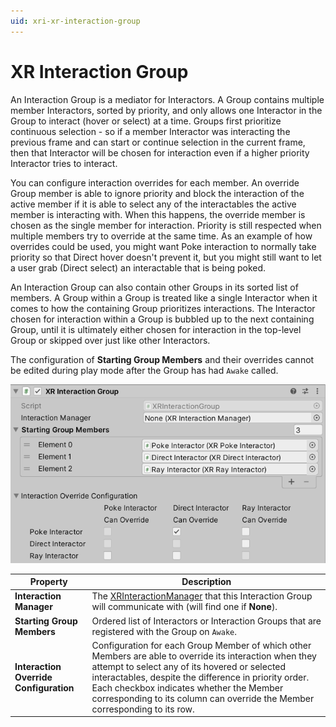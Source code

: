 ```yaml
---
uid: xri-xr-interaction-group
---
```

# XR Interaction Group

An Interaction Group is a mediator for Interactors. A Group contains multiple member Interactors, sorted by priority, and only allows one Interactor in the Group to interact (hover or select) at a time. Groups first prioritize continuous selection - so if a member Interactor was interacting the previous frame and can start or continue selection in the current frame, then that Interactor will be chosen for interaction even if a higher priority Interactor tries to interact.

You can configure interaction overrides for each member. An override Group member is able to ignore priority and block the interaction of the active member if it is able to select any of the interactables the active member is interacting with. When this happens, the override member is chosen as the single member for interaction. Priority is still respected when multiple members try to override at the same time. As an example of how overrides could be used, you might want Poke interaction to normally take priority so that Direct hover doesn't prevent it, but you might still want to let a user grab (Direct select) an interactable that is being poked.

An Interaction Group can also contain other Groups in its sorted list of members. A Group within a Group is treated like a single Interactor when it comes to how the containing Group prioritizes interactions. The Interactor chosen for interaction within a Group is bubbled up to the next containing Group, until it is ultimately either chosen for interaction in the top-level Group or skipped over just like other Interactors.

The configuration of **Starting Group Members** and their overrides cannot be edited during play mode after the Group has had `Awake` called.

![XRInteractionGroup component](images/xr-interaction-group.png)

| **Property** | **Description** |
|---|---|
| **Interaction Manager** | The [XRInteractionManager](xr-interaction-manager.md) that this Interaction Group will communicate with (will find one if **None**). |
| **Starting Group Members** | Ordered list of Interactors or Interaction Groups that are registered with the Group on `Awake`. |
| **Interaction Override Configuration** | Configuration for each Group Member of which other Members are able to override its interaction when they attempt to select any of its hovered or selected interactables, despite the difference in priority order. Each checkbox indicates whether the Member corresponding to its column can override the Member corresponding to its row. |